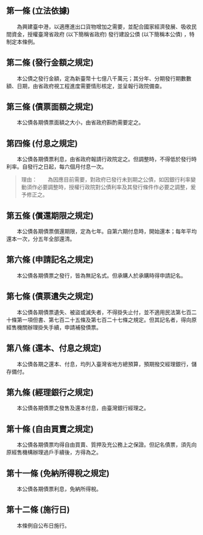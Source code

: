 第一條 (立法依據)
-----------------
　　為興建臺中港，以適應進出口貨物增加之需要，並配合國家經濟發展、吸收民間資金，授權臺灣省政府 (以下簡稱省政府) 發行建設公債 (以下簡稱本公債) ，特制定本條例。  


第二條 (發行金額之規定)
-----------------------
　　本公債之發行金額，定為新臺幣十七億八千萬元；其分年、分期發行期數數額、日期，由省政府視工程進度需要情形核定，並呈報行政院備查。  


第三條 (債票面額之規定)
-----------------------
　　本公債各期債票面額之大小，由省政府斟酌需要定之。  


第四條 (付息之規定)
-------------------
　　本公債各期債票利息，由省政府報請行政院定之。但調整時，不得低於發行時利率。自發行之日起，每六個月付息一次。  
> 理由：　　為因應目前需要，對政府已發行未到期之公債，如因銀行利率變動須作必要調整時，授權行政院對公債利率及其發行條件作必要之調整，爰予修正之。



第五條 (償還期限之規定)
-----------------------
　　本公債各期債票償還期限，定為七年。自第六期付息時，開始還本；每年平均還本一次，分五年全部還清。  


第六條 (申請記名之規定)
-----------------------
　　本公債各期債票之發行，皆為無記名式。但承購人於承購時得申請記名。  


第七條 (債票遺失之規定)
-----------------------
　　本公債各期債票遺失、被盜或滅失者，不得掛失止付，並不適用民法第七百二十條第一項但書、第七百二十五條及第七百二十七條之規定。但其記名者，得向原經售機關辦理掛失手續，申請補發債票。  


第八條 (還本、付息之規定)
-------------------------
　　本公債各期之還本、付息，均列入臺灣省地方總預算，預期撥交經理銀行，儲存備付。  


第九條 (經理銀行之規定)
-----------------------
　　本公債各期債票之發售及還本付息，由臺灣銀行經理之。  


第十條 (自由買賣之規定)
-----------------------
　　本公債各期債票均得自由買賣、質押及充公務上之保證。但記名債票，須先向原經售機構辦理過戶手續後，方得為之。  


第十一條 (免納所得稅之規定)
---------------------------
　　本公債各期債票利息，免納所得稅。  


第十二條 (施行日)
-----------------
　　本條例自公布日施行。
